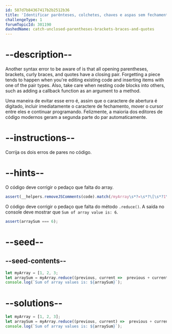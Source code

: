```yaml
---
id: 587d7b84367417b2b2512b36
title: 'Identificar parênteses, colchetes, chaves e aspas sem fechamento'
challengeType: 1
forumTopicId: 301190
dashedName: catch-unclosed-parentheses-brackets-braces-and-quotes
---
```


# --description--

Another syntax error to be aware of is that all opening parentheses, brackets, curly braces, and quotes have a closing pair. Forgetting a piece tends to happen when you're editing existing code and inserting items with one of the pair types. Also, take care when nesting code blocks into others, such as adding a callback function as an argument to a method.

Uma maneira de evitar esse erro é, assim que o caractere de abertura é digitado, incluir imediatamente o caractere de fechamento, mover o cursor entre eles e continuar programando. Felizmente, a maioria dos editores de código modernos geram a segunda parte do par automaticamente.

# --instructions--

Corrija os dois erros de pares no código.

# --hints--

O código deve corrigir o pedaço que falta do array.

```js
assert(__helpers.removeJSComments(code).match(/myArray\s*?=\s*?\[\s*?1\s*?,\s*?2\s*?,\s*?3\s*?\];/g));
```

O código deve corrigir o pedaço que falta do método `.reduce()`. A saída no console deve mostrar que `Sum of array value is: 6`.

```js
assert(arraySum === 6);
```

# --seed--

## --seed-contents--

```js
let myArray = [1, 2, 3;
let arraySum = myArray.reduce((previous, current =>  previous + current);
console.log(`Sum of array values is: ${arraySum}`);
```

# --solutions--

```js
let myArray = [1, 2, 3];
let arraySum = myArray.reduce((previous, current) =>  previous + current);
console.log(`Sum of array values is: ${arraySum}`);
```
